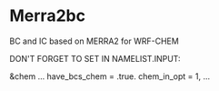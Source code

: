 # Merra2bc
BC and IC based on MERRA2 for WRF-CHEM


DON'T FORGET TO SET IN NAMELIST.INPUT:


&chem
...
have_bcs_chem                       = .true.
chem_in_opt  		                = 1,
...